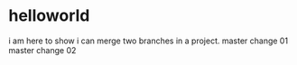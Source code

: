 # helloworld
i am here to show i can merge two branches in a project.
master change 01
master change 02
